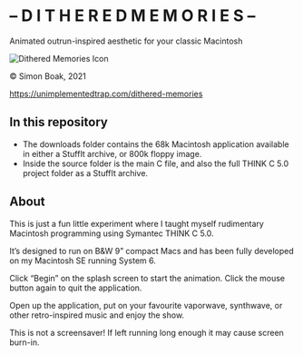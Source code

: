 # – D I T H E R E D   M E M O R I E S –

Animated outrun-inspired aesthetic for your classic Macintosh

![Dithered Memories Icon](https://unimplementedtrap.com/media/dm/Dithered-Memories-Animation.png)

© Simon Boak, 2021

https://unimplementedtrap.com/dithered-memories

## In this repository

- The downloads folder contains the 68k Macintosh application available in either a StuffIt archive, or 800k floppy image.
- Inside the source folder is the main C file, and also the full THINK C 5.0 project folder as a StuffIt archive.

## About

This is just a fun little experiment where I taught myself rudimentary Macintosh programming using Symantec THINK C 5.0.

It’s designed to run on B&W 9” compact Macs and has been fully developed on my Macintosh SE running System 6.

Click “Begin” on the splash screen to start the animation. Click the mouse button again to quit the application.

Open up the application, put on your favourite vaporwave, synthwave, or other retro-inspired music and enjoy the show.

This is not a screensaver! If left running long enough it may cause screen burn-in.




